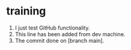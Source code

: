 # training

1. I just test GitHub functionality.
2. This line has been added from dev machine.
3. The commit done on [branch main].
